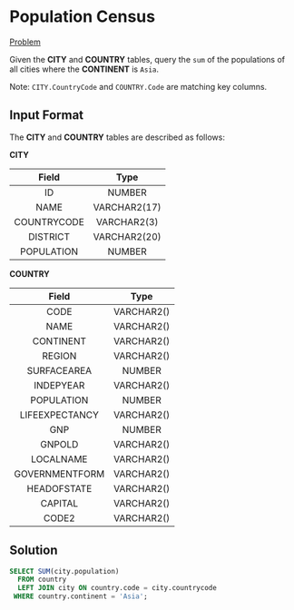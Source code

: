 # Population Census

[Problem](https://www.hackerrank.com/challenges/asian-population/problem?isFullScreen=true)

Given the **CITY** and **COUNTRY** tables, query the `sum` of the populations of all cities where the **CONTINENT** is `Asia`.

Note: `CITY.CountryCode` and `COUNTRY.Code` are matching key columns.

## Input Format

The **CITY** and **COUNTRY** tables are described as follows:

**CITY**

|Field|Type|
|:---:|:--:|
|ID|NUMBER|
|NAME|VARCHAR2(17)|
|COUNTRYCODE|VARCHAR2(3)|
|DISTRICT|VARCHAR2(20)|
|POPULATION|NUMBER|

**COUNTRY**

|Field|Type|
|:---:|:--:|
| CODE    | VARCHAR2()   |
| NAME    |  VARCHAR2()  |
|  CONTINENT   |  VARCHAR2()  |
|  REGION   |  VARCHAR2()  |
|  SURFACEAREA   |  NUMBER  |
|  INDEPYEAR   |  VARCHAR2()  |
|  POPULATION   |  NUMBER  |
| LIFEEXPECTANCY    |  VARCHAR2()  |
| GNP    |   NUMBER |
| GNPOLD    |  VARCHAR2()  |
| LOCALNAME    |  VARCHAR2()  |
| GOVERNMENTFORM    | VARCHAR2()   |
| HEADOFSTATE    |  VARCHAR2()  |
| CAPITAL    |  VARCHAR2()  |
| CODE2    |  VARCHAR2()  |


## Solution

```SQL
SELECT SUM(city.population)
  FROM country
  LEFT JOIN city ON country.code = city.countrycode
 WHERE country.continent = 'Asia';
```
